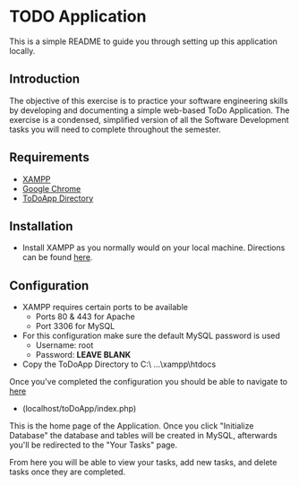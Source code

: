 # TODO Application

This is a simple README to guide you through setting up this application locally.

## Introduction

The objective of this exercise is to practice your software engineering skills by developing and documenting a simple web-based ToDo Application. The exercise is a condensed, simplified version of all the Software Development tasks you will need to complete throughout the semester.

## Requirements

* [XAMPP](https://www.apachefriends.org/download.html)
* [Google Chrome](https://www.google.com/chrome/ss)
* [ToDoApp Directory](https://github.com/ey6685/toDoApp)

## Installation

* Install XAMPP as you normally would on your local machine. Directions can be found [here](https://www.apachefriends.org/faq_windows.html).

## Configuration

* XAMPP requires certain ports to be available
  * Ports 80 & 443 for Apache
  * Port 3306 for MySQL
* For this configuration make sure the default MySQL password is used
  * Username: root
  * Password: **LEAVE BLANK**
* Copy the ToDoApp Directory to C:\ ...\xampp\htdocs

Once you've completed the configuration you should be able to navigate to [here](localhost/toDoApp/index.php)
  * (localhost/toDoApp/index.php)

This is the home page of the Application. Once you click "Initialize Database" the database and tables will be created in MySQL, afterwards you'll be redirected to the "Your Tasks" page.

From here you will be able to view your tasks, add new tasks, and delete tasks once they are completed.